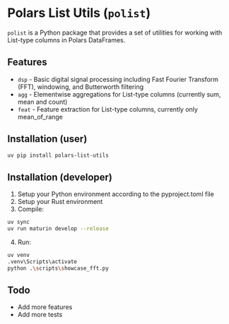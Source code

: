 # Polars List Utils (`polist`)

`polist` is a Python package that provides a set of utilities for working with List-type columns in Polars DataFrames.

## Features

- `dsp` - Basic digital signal processing including Fast Fourier Transform (FFT), windowing, and Butterworth filtering
- `agg` - Elementwise aggregations for List-type columns (currently sum, mean and count)
- `feat` - Feature extraction for List-type columns, currently only mean_of_range

## Installation (user)

```bash
uv pip install polars-list-utils
```

## Installation (developer)

1) Setup your Python environment according to the pyproject.toml file
2) Setup your Rust environment
3) Compile:

```bash
uv sync
uv run maturin develop --release
```

4) Run:

```bash
uv venv
.venv\Scripts\activate
python .\scripts\showcase_fft.py
```

## Todo

- Add more features
- Add more tests